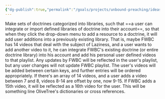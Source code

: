 ```yaml
---
{"dg-publish":true,"permalink":"/goals/projects/unbound-preaching/ideas/doctrinal-libraries/","tags":["website"],"created":"Aug 23, 2018, 1:08 PM"}
---
```



Make sets of doctrines categorized into libraries, such that ==a user can integrate or import defined libraries of doctrine into their account==, so that when they click the drop-down menu to add a resource to a doctrine, it will add user additions into a previously existing library. That is, maybe FWBC has 14 videos that deal with the subject of Laziness, and a user wants to add another video to it, he can integrate FWBC's existing doctrine (or entire doctrine library) into his account and add his personal user defined videos to that playlist. Any updates by FWBC will be reflected in the user's playlist, but any user changes will not update FWBC playlist. The user's videos will be added between certain keys, and further entries will be ordered appropriately. If there's an array of 14 videos, and a user adds a video between 7 and 8, videos 8-14 are offset by one, now 9-15. If FWBC adds a 15th video, it will be reflected as a 16th video for the user. This will be something line OliveTree's dictionaries or cross references.


